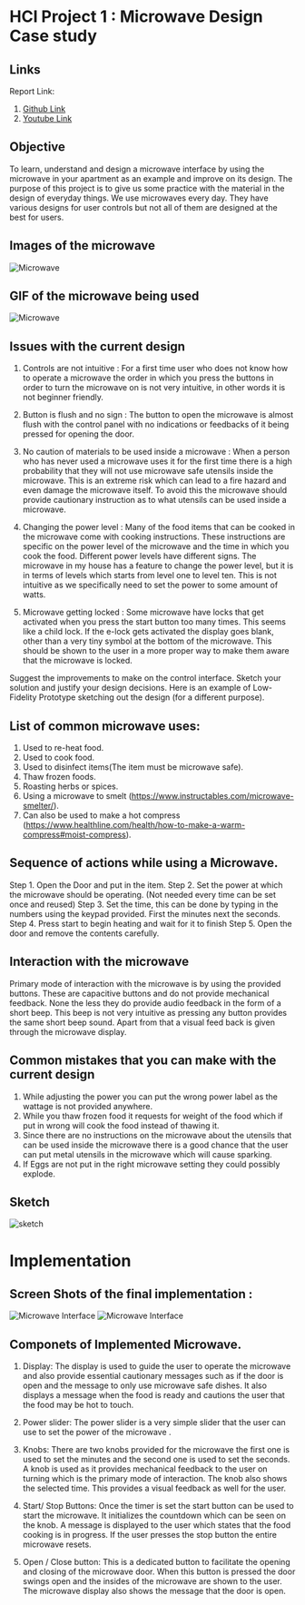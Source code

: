 # HCI Project 1 : Microwave Design Case study 

## Links

Report Link: 
1. [Github Link](https://github.com/Wolfram235/MicrowaveDesignCaseStudy)
2. [Youtube Link](https://youtu.be/PX9oo9QAwKQ)


## Objective

To learn, understand and design a microwave interface by using the microwave in your apartment as an example and improve on its design.
The purpose of this project is to give us some practice with the material in the design of everyday things.
We use microwaves every day. They have various designs for user controls but not all of them are designed at the best for users.

## Images of the microwave

![Microwave](https://user-images.githubusercontent.com/31333864/109438704-b45c6c80-79f0-11eb-8af7-81d89765c3d3.jpg)


## GIF of the microwave being used
![Microwave](giphy.gif)



## Issues with the current design
1. Controls are not intuitive :
	For a first time user who does not know how to operate a microwave the order in which you press the buttons in order to turn the microwave on is not very intuitive, in other words it is not beginner friendly.

2. Button is flush and no sign :
	The button to open the microwave is almost flush with the control panel with no indications or feedbacks of it being pressed for opening the door.

3. No caution of materials to be used inside a microwave :
	When a person who has never used a microwave uses it for the first time there is a high probability that they will not use microwave safe utensils inside the microwave.
This is an extreme risk which can lead to a fire hazard  and even damage the microwave itself. To avoid this the microwave should provide cautionary instruction as to what utensils can be used inside a microwave.

4. Changing the power level :
	Many of the food items that can be cooked in the microwave come with cooking instructions. These instructions are specific on the power level of the microwave and the time in which you cook the food. Different power levels have different signs. The microwave in my house has a feature to change the power level, but it is in terms of levels which starts from level one to level ten. This is not intuitive as we specifically need to set the power to some amount of watts.

5. Microwave getting locked :
	Some microwave have locks that get activated when you press the start button too many times. This seems like a child lock. If the e-lock gets activated the display goes blank, other than a very tiny symbol at the bottom of the microwave. This should be shown to the user in a more proper way to make them aware that the microwave is locked.
	

Suggest the improvements to make on the control interface. Sketch your solution and justify your design decisions.
Here is an example of Low-Fidelity Prototype sketching out the design (for a different purpose).	

## List of common microwave uses:
1. Used to re-heat food.
2. Used to cook food.
3. Used to disinfect items(The item must be microwave safe).
4. Thaw frozen foods.
5. Roasting herbs or spices.
6. Using a microwave to smelt (https://www.instructables.com/microwave-smelter/).
7. Can also be used to make a hot compress (https://www.healthline.com/health/how-to-make-a-warm-compress#moist-compress).

## Sequence of actions while using a Microwave.

Step 1. Open the Door and put in the item.
Step 2. Set the power at which the microwave should be operating. (Not needed every time can be set once and reused)
Step 3. Set the time, this can be done by typing in the numbers using the keypad provided. First the minutes next the seconds.
Step 4. Press start to begin heating and wait for it to finish
Step 5. Open the door and remove the contents carefully. 

## Interaction with the microwave 

Primary mode of interaction with the microwave is by using the provided buttons. These are capacitive buttons and do not provide mechanical feedback. None the less they do provide audio feedback in the form of a short beep. This beep is not very intuitive as pressing any button provides the same short beep sound. Apart from that a visual feed back is given through the microwave display. 

## Common mistakes that you can make with the current design

1. While adjusting the power you can put the wrong power label as the wattage is not provided anywhere.
2. While you thaw frozen food it requests for weight of the food which if put in wrong will cook the food instead of thawing it.
3. Since there are no instructions on the microwave about the utensils that can be used inside the microwave there is a good chance that the user can put metal utensils in the microwave which will cause sparking.
4. If Eggs are not put in the right microwave setting they could possibly explode.

## Sketch
![sketch](https://user-images.githubusercontent.com/31333864/109431012-ddb5d200-79c9-11eb-9010-169adbed177b.jpg)

# Implementation
## Screen Shots of the final implementation :
![Microwave Interface](https://user-images.githubusercontent.com/31333864/109431594-0390a600-79cd-11eb-8263-c037ecc603ee.jpg)
![Microwave Interface](https://user-images.githubusercontent.com/31333864/109431597-04c1d300-79cd-11eb-8cd9-eeb2d1427b36.jpg)

## Componets of Implemented Microwave.

1. Display: The display is used to guide the user to operate the microwave and also provide essential cautionary messages such as if the door is open and the message to only use microwave safe dishes. It also displays a message when the food is ready and cautions the user that the food may be hot to touch.

2. Power slider: The power slider is a very simple slider that the user can use to set the power of the microwave .

3. Knobs: There are two knobs provided for the microwave the first one is used to set the minutes and the second one is used to set the seconds.  A knob is used as it provides mechanical feedback to the user on turning which is the primary mode of interaction. The knob also shows the selected time. This provides a visual feedback as well for the user.

4. Start/ Stop Buttons: Once the timer is set the start button can be used to start the microwave. It initializes the countdown which can be seen on the knob.  A message is displayed to the user which states that the food cooking is in progress. If the user presses the stop button the entire microwave resets.

5. Open / Close button: This is a dedicated button to facilitate the opening and closing of the microwave door. When this button is pressed the door swings open and the insides of the microwave are shown to the user. The microwave display also shows the message that the door is open.


